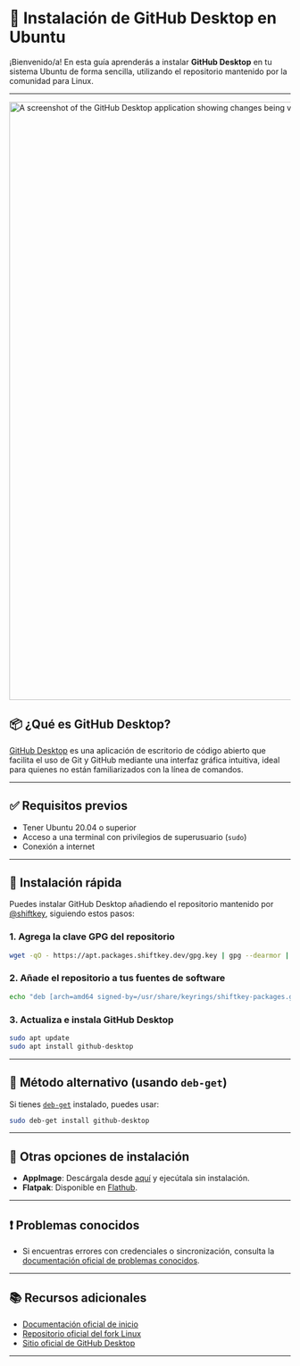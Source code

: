 # 🐧 Instalación de GitHub Desktop en Ubuntu

¡Bienvenido/a! En esta guía aprenderás a instalar **GitHub Desktop** en tu sistema Ubuntu de forma sencilla, utilizando el repositorio mantenido por la comunidad para Linux.

---

<picture>
  <source
    srcset="https://user-images.githubusercontent.com/634063/202742848-63fa1488-6254-49b5-af7c-96a6b50ea8af.png"
    media="(prefers-color-scheme: dark)"
  />
  <img
    width="1072"
    src="https://user-images.githubusercontent.com/634063/202742985-bb3b3b94-8aca-404a-8d8a-fd6a6f030672.png"
    alt="A screenshot of the GitHub Desktop application showing changes being viewed and committed with two attributed co-authors"
  />
</picture>

## 📦 ¿Qué es GitHub Desktop?

[GitHub Desktop](https://desktop.github.com/) es una aplicación de escritorio de código abierto que facilita el uso de Git y GitHub mediante una interfaz gráfica intuitiva, ideal para quienes no están familiarizados con la línea de comandos.

---

## ✅ Requisitos previos

- Tener Ubuntu 20.04 o superior
- Acceso a una terminal con privilegios de superusuario (`sudo`)
- Conexión a internet

---

## 🚀 Instalación rápida

Puedes instalar GitHub Desktop añadiendo el repositorio mantenido por [@shiftkey](https://github.com/shiftkey), siguiendo estos pasos:

### 1. Agrega la clave GPG del repositorio

```bash
wget -qO - https://apt.packages.shiftkey.dev/gpg.key | gpg --dearmor | sudo tee /usr/share/keyrings/shiftkey-packages.gpg > /dev/null
```

### 2. Añade el repositorio a tus fuentes de software

```bash
echo "deb [arch=amd64 signed-by=/usr/share/keyrings/shiftkey-packages.gpg] https://apt.packages.shiftkey.dev/ubuntu/ any main" | sudo tee /etc/apt/sources.list.d/shiftkey-packages.list
```

### 3. Actualiza e instala GitHub Desktop

```bash
sudo apt update
sudo apt install github-desktop
```

---

## 🧪 Método alternativo (usando `deb-get`)

Si tienes [`deb-get`](https://github.com/wimpysworld/deb-get) instalado, puedes usar:

```bash
sudo deb-get install github-desktop
```

---

## 📂 Otras opciones de instalación

- **AppImage**: Descárgala desde [aquí](https://github.com/shiftkey/desktop/releases) y ejecútala sin instalación.
- **Flatpak**: Disponible en [Flathub](https://flathub.org/apps/io.github.shiftey.Desktop).

---

## ❗ Problemas conocidos

- Si encuentras errores con credenciales o sincronización, consulta la [documentación oficial de problemas conocidos](https://github.com/shiftkey/desktop/blob/main/docs/known-issues.md#linux).

---

## 📚 Recursos adicionales

- [Documentación oficial de inicio](https://docs.github.com/en/desktop/overview/getting-started-with-github-desktop)
- [Repositorio oficial del fork Linux](https://github.com/shiftkey/desktop)
- [Sitio oficial de GitHub Desktop](https://desktop.github.com/)

---

